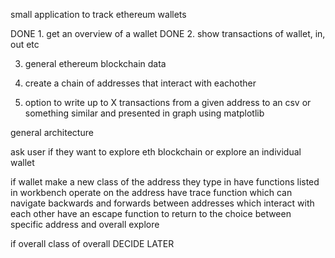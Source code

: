 small application to track ethereum wallets

DONE 1. get an overview of a wallet
DONE 2. show transactions of wallet, in, out etc

3. general ethereum blockchain data

4. create a chain of addresses that interact with eachother
5. option to write up to X transactions from a given address to an csv or something similar and presented in graph using matplotlib


general architecture

ask user if they want to explore eth blockchain 
or
explore an individual wallet

if wallet
make a new class of the address they type in 
have functions listed in workbench operate on the address
have trace function which can navigate backwards and forwards between addresses which interact with each other
have an escape function to return to the choice between specific address and overall explore

if overall
class of overall
DECIDE LATER